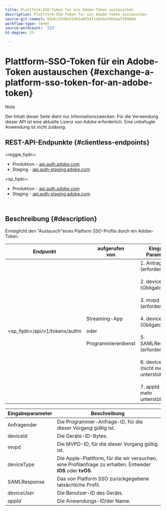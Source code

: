 ```yaml
---
title: Plattform-SSO-Token für ein Adobe-Token austauschen
description: Plattform-SSO-Token für ein Adobe-Token austauschen
source-git-commit: 02ebc3548a254b2a6554f1ab34afbb3ea5f09bb8
workflow-type: tm+mt
source-wordcount: '223'
ht-degree: 2%

---
```


# Plattform-SSO-Token für ein Adobe-Token austauschen {#exchange-a-platform-sso-token-for-an-adobe-token}

>[!NOTE]
>
>Der Inhalt dieser Seite dient nur Informationszwecken. Für die Verwendung dieser API ist eine aktuelle Lizenz von Adobe erforderlich. Eine unbefugte Anwendung ist nicht zulässig.

## REST-API-Endpunkte {#clientless-endpoints}

&lt;reggie_fqdn>:

* Produktion - [api.auth.adobe.com](http://api.auth.adobe.com/)
* Staging - [api.auth-staging.adobe.com](http://api.auth-staging.adobe.com/)

&lt;sp_fqdn>:

* Produktion - [api.auth.adobe.com](http://api.auth.adobe.com/)
* Staging - [api.auth-staging.adobe.com](http://api.auth-staging.adobe.com/)

</br>

## Beschreibung {#description}

Ermöglicht den &quot;Austausch&quot;eines Platform SSO-Profils durch ein Adobe-Token.

| Endpunkt | aufgerufen  </br>von | Eingabe   </br>Parameter | HTTP  </br>Methode | Reaktion | HTTP  </br>Reaktion |
| --- | --- | --- | --- | --- | --- |
| &lt;sp_fqdn>/api/v1/tokens/authn | Streaming-App</br></br>oder</br></br>Programmiererdienst | 1. Antragsteller (erforderlich)</br>    </br>2.  deviceId (Obligatorisch)</br>    </br>3.  mvpd (erforderlich)</br>    </br>4.  deviceType (Obligatorisch)</br>    </br>5.  SAMLResponse (erforderlich)</br>    </br>6.  deviceUser (nicht mehr unterstützt)</br>    </br>7.  appId (nicht mehr unterstützt) | POST | Die erfolgreiche Antwort lautet &quot;No Content&quot;(Kein Inhalt) 204 und gibt an, dass das Token erfolgreich erstellt wurde und für die Authoring-Flüsse verwendet werden kann. | 204 - Kein Inhalt   </br>400 - Ungültige Anfrage |


| Eingabeparameter | Beschreibung |
| --- | --- |
| Anfragender | Die Programmer-Anfrage-ID, für die dieser Vorgang gültig ist. |
| deviceId | Die Geräte-ID-Bytes. |
| mvpd | Die MVPD-ID, für die dieser Vorgang gültig ist. |
| deviceType | Die Apple-Plattform, für die wir versuchen, eine Profilanfrage zu erhalten.  Entweder **iOS** oder **tvOS**. |
| SAMLResponse | Das von Platform SSO zurückgegebene tatsächliche Profil. |
| _deviceUser_ | Die Benutzer-ID des Geräts. |
| _appId_ | Die Anwendungs-ID/der Name. |
